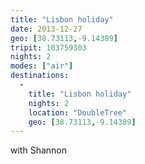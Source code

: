 ```yaml
---
title: "Lisbon holiday"
date: 2013-12-27
geo: [38.73113,-9.14389]
tripit: 103759303
nights: 2
modes: ["air"]
destinations:
  -
    title: "Lisbon holiday"
    nights: 2
    location: "DoubleTree"
    geo: [38.73113,-9.14389]
---
```


with Shannon
